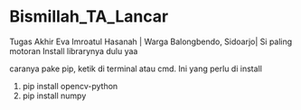 # Bismillah_TA_Lancar
Tugas Akhir Eva Imroatul Hasanah | Warga Balongbendo, Sidoarjo| Si paling motoran
Install librarynya dulu yaa

caranya pake pip, ketik di terminal atau cmd. Ini yang perlu di install

1. pip install opencv-python
2. pip install numpy
